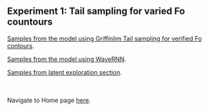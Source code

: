<h2 class="project-name">Experiment 1: Tail sampling for varied Fo countours</h2>

[Samples from the model using Griffinlim Tail sampling for verified Fo contours](https://d-byrne1.github.io/mscproject/experiment_1a.html).
<br>

[Samples from the model using WaveRNN](https://d-byrne1.github.io/mscproject/experiment_1b.html).
<br>

[Samples from latent exploration section](https://d-byrne1.github.io/mscproject/experiment_1c.html).




<br><br>
Navigate to Home page [here](https://d-byrne1.github.io/mscproject/index.html).

